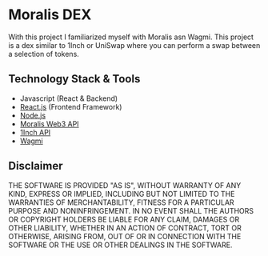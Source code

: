 # Moralis DEX

With this project I familiarized myself with Moralis asn Wagmi. This project is a dex similar to 1Inch or UniSwap where you can perform a swap between a selection of tokens.

## Technology Stack & Tools

- Javascript (React & Backend)
- [React.js](https://reactjs.org/) (Frontend Framework)
- [Node.js](https://nodejs.org/en/)
- [Moralis Web3 API](https://moralis.io/)
- [1Inch API](https://1inch.io/api/)
- [Wagmi](https://wagmi.sh/)


## Disclaimer
THE SOFTWARE IS PROVIDED "AS IS", WITHOUT WARRANTY OF ANY KIND, EXPRESS OR IMPLIED, INCLUDING BUT NOT LIMITED TO THE WARRANTIES OF MERCHANTABILITY, FITNESS FOR A PARTICULAR PURPOSE AND NONINFRINGEMENT. IN NO EVENT SHALL THE AUTHORS OR COPYRIGHT HOLDERS BE LIABLE FOR ANY CLAIM, DAMAGES OR OTHER LIABILITY, WHETHER IN AN ACTION OF CONTRACT, TORT OR OTHERWISE, ARISING FROM, OUT OF OR IN CONNECTION WITH THE SOFTWARE OR THE USE OR OTHER DEALINGS IN THE SOFTWARE.
